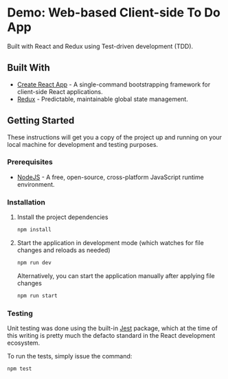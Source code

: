 # Demo: Web-based Client-side To Do App

Built with React and Redux using Test-driven development (TDD).

## Built With

*   [Create React App](https://create-react-app.dev/) - A single-command bootstrapping framework for client-side React applications.
*   [Redux](https://redux.js.org/) - Predictable, maintainable global state management.

## Getting Started

These instructions will get you a copy of the project up and running on your local machine for development and testing
purposes.

### Prerequisites

*   [NodeJS](https://nodejs.org/en) - A free, open-source, cross-platform JavaScript runtime environment.

### Installation

1.  Install the project dependencies

    ```sh
    npm install
    ```

2.  Start the application in development mode (which watches for file changes and reloads as needed)

    ```sh
    npm run dev
    ```

    Alternatively, you can start the application manually after applying file changes

    ```sh
    npm run start
    ```

### Testing

Unit testing was done using the built-in [Jest](https://jestjs.io/) package, which at the time of this writing is pretty
much the defacto standard in the React development ecosystem.

To run the tests, simply issue the command:

```sh
npm test
```
